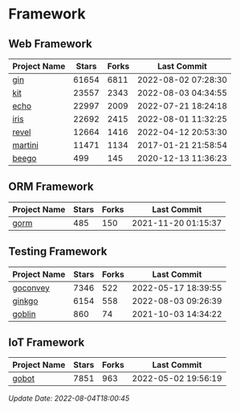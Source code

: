 # Framework

## Web Framework
| Project Name | Stars | Forks | Last Commit |
| ------------ | ----- | ----- | ----------- |
| [gin](https://github.com/gin-gonic/gin) | 61654 | 6811 | 2022-08-02 07:28:30 |
| [kit](https://github.com/go-kit/kit) | 23557 | 2343 | 2022-08-03 04:34:55 |
| [echo](https://github.com/labstack/echo) | 22997 | 2009 | 2022-07-21 18:24:18 |
| [iris](https://github.com/kataras/iris) | 22692 | 2415 | 2022-08-01 11:32:25 |
| [revel](https://github.com/revel/revel) | 12664 | 1416 | 2022-04-12 20:53:30 |
| [martini](https://github.com/go-martini/martini) | 11471 | 1134 | 2017-01-21 21:58:54 |
| [beego](https://github.com/astaxie/beego) | 499 | 145 | 2020-12-13 11:36:23 |

## ORM Framework
| Project Name | Stars | Forks | Last Commit |
| ------------ | ----- | ----- | ----------- |
| [gorm](https://github.com/jinzhu/gorm) | 485 | 150 | 2021-11-20 01:15:37 |

## Testing Framework
| Project Name | Stars | Forks | Last Commit |
| ------------ | ----- | ----- | ----------- |
| [goconvey](https://github.com/smartystreets/goconvey) | 7346 | 522 | 2022-05-17 18:39:55 |
| [ginkgo](https://github.com/onsi/ginkgo) | 6154 | 558 | 2022-08-03 09:26:39 |
| [goblin](https://github.com/franela/goblin) | 860 | 74 | 2021-10-03 14:34:22 |

## IoT Framework
| Project Name | Stars | Forks | Last Commit |
| ------------ | ----- | ----- | ----------- |
| [gobot](https://github.com/hybridgroup/gobot) | 7851 | 963 | 2022-05-02 19:56:19 |

*Update Date: 2022-08-04T18:00:45*